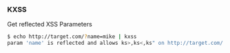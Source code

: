 ### KXSS
Get reflected XSS Parameters


```bash
$ echo http://target.com/?name=mike | kxss
param 'name' is reflected and allows ks>,ks<,ks" on http://target.com/
```
